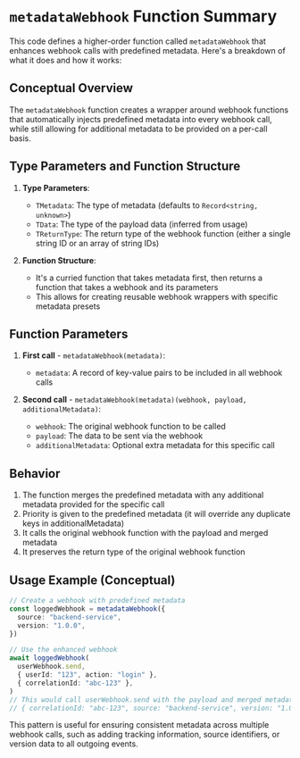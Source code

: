 # `metadataWebhook` Function Summary

This code defines a higher-order function called `metadataWebhook` that enhances webhook calls with predefined metadata.
Here's a breakdown of what it does and how it works:

## Conceptual Overview

The `metadataWebhook` function creates a wrapper around webhook functions that automatically injects predefined metadata
into every webhook call, while still allowing for additional metadata to be provided on a per-call basis.

## Type Parameters and Function Structure

1. **Type Parameters**:
   - `TMetadata`: The type of metadata (defaults to `Record<string, unknown>`)
   - `TData`: The type of the payload data (inferred from usage)
   - `TReturnType`: The return type of the webhook function (either a single string ID or an array of string IDs)

2. **Function Structure**:
   - It's a curried function that takes metadata first, then returns a function that takes a webhook and its parameters
   - This allows for creating reusable webhook wrappers with specific metadata presets

## Function Parameters

1. **First call** - `metadataWebhook(metadata)`:
   - `metadata`: A record of key-value pairs to be included in all webhook calls

2. **Second call** - `metadataWebhook(metadata)(webhook, payload, additionalMetadata)`:
   - `webhook`: The original webhook function to be called
   - `payload`: The data to be sent via the webhook
   - `additionalMetadata`: Optional extra metadata for this specific call

## Behavior

1. The function merges the predefined metadata with any additional metadata provided for the specific call
2. Priority is given to the predefined metadata (it will override any duplicate keys in additionalMetadata)
3. It calls the original webhook function with the payload and merged metadata
4. It preserves the return type of the original webhook function

## Usage Example (Conceptual)

```typescript
// Create a webhook with predefined metadata
const loggedWebhook = metadataWebhook({
  source: "backend-service",
  version: "1.0.0",
})

// Use the enhanced webhook
await loggedWebhook(
  userWebhook.send,
  { userId: "123", action: "login" },
  { correlationId: "abc-123" },
)
// This would call userWebhook.send with the payload and merged metadata:
// { correlationId: "abc-123", source: "backend-service", version: "1.0.0" }
```

This pattern is useful for ensuring consistent metadata across multiple webhook calls, such as adding tracking
information, source identifiers, or version data to all outgoing events.
